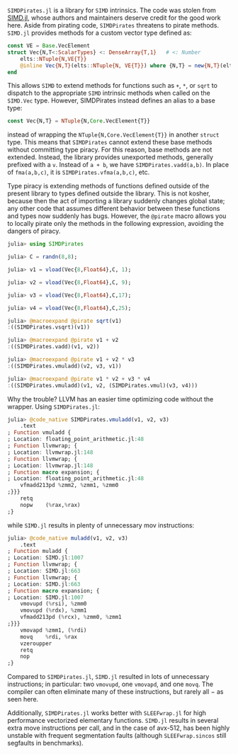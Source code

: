 
`SIMDPirates.jl` is a library for `SIMD` intrinsics. The code was stolen from  [SIMD.jl](https://github.com/eschnett/SIMD.jl), whose authors and maintainers deserve credit for the good work here. Aside from pirating code, `SIMDPirates` threatens to pirate methods. `SIMD.jl` provides methods for a custom vector type defined as:
```julia
const VE = Base.VecElement
struct Vec{N,T<:ScalarTypes} <: DenseArray{T,1}   # <: Number
    elts::NTuple{N,VE{T}}
    @inline Vec{N,T}(elts::NTuple{N, VE{T}}) where {N,T} = new{N,T}(elts)
end
```
This allows `SIMD` to extend methods for functions such as `+`, `*`, or `sqrt` to dispatch to the appropriate `SIMD` intrinsic methods when called on the `SIMD.Vec` type. However, SIMDPirates instead defines an alias to a base type:
```julia
const Vec{N,T} = NTuple{N,Core.VecElement{T}}
```
instead of wrapping the `NTuple{N,Core.VecElement{T}}` in another `struct` type. This means that `SIMDPirates` cannot extend these base methods without committing type piracy. For this reason, base methods are not extended. Instead, the library provides unexported methods, generally prefixed with a `v`. Instead of `a + b`, we have `SIMDPirates.vadd(a,b)`. In place of `fma(a,b,c)`, it is `SIMDPirates.vfma(a,b,c)`, etc.

Type piracy is extending methods of functions defined outside of the present library to types defined outside the library. This is not kosher, because then the act of importing a library suddenly changes global state; any other code that assumes different behavior between these functions and types now suddenly has bugs. However, the `@pirate` macro allows you to locally pirate only the methods in the following expression, avoiding the dangers of piracy.
```julia
julia> using SIMDPirates

julia> C = randn(8,8);

julia> v1 = vload(Vec{8,Float64},C, 1);

julia> v2 = vload(Vec{8,Float64},C, 9);

julia> v3 = vload(Vec{8,Float64},C,17);

julia> v4 = vload(Vec{8,Float64},C,25);

julia> @macroexpand @pirate sqrt(v1)
:((SIMDPirates.vsqrt)(v1))

julia> @macroexpand @pirate v1 + v2
:((SIMDPirates.vadd)(v1, v2))

julia> @macroexpand @pirate v1 + v2 * v3
:((SIMDPirates.vmuladd)(v2, v3, v1))

julia> @macroexpand @pirate v1 * v2 + v3 * v4
:((SIMDPirates.vmuladd)(v1, v2, (SIMDPirates.vmul)(v3, v4)))
```

Why the trouble?
LLVM has an easier time optimizing code without the wrapper. Using `SIMDPirates.jl`:
```julia
julia> @code_native SIMDPirates.vmuladd(v1, v2, v3)
	.text
; Function vmuladd {
; Location: floating_point_arithmetic.jl:48
; Function llvmwrap; {
; Location: llvmwrap.jl:148
; Function llvmwrap; {
; Location: llvmwrap.jl:148
; Function macro expansion; {
; Location: floating_point_arithmetic.jl:48
	vfmadd213pd	%zmm2, %zmm1, %zmm0
;}}}
	retq
	nopw	(%rax,%rax)
;}
```
while `SIMD.jl` results in plenty of unnecessary mov instructions:
```julia
julia> @code_native muladd(v1, v2, v3)
	.text
; Function muladd {
; Location: SIMD.jl:1007
; Function llvmwrap; {
; Location: SIMD.jl:663
; Function llvmwrap; {
; Location: SIMD.jl:663
; Function macro expansion; {
; Location: SIMD.jl:1007
	vmovupd	(%rsi), %zmm0
	vmovupd	(%rdx), %zmm1
	vfmadd213pd	(%rcx), %zmm0, %zmm1
;}}}
	vmovapd	%zmm1, (%rdi)
	movq	%rdi, %rax
	vzeroupper
	retq
	nop
;}
```
Compared to `SIMDPirates.jl`, `SIMD.jl` resulted in lots of unnecessary instructions; in particular: two `vmovupd`, one `vmovapd`, and one `movq`.
The compiler can often eliminate many of these instructions, but rarely all $-$ as seen here.

Additionally, `SIMDPirates.jl` works better with `SLEEFwrap.jl` for high performance vectorized elementary functions. `SIMD.jl` results in several extra move instructions per call, and in the case of avx-512, has been highly unstable with frequent segmentation faults (although `SLEEFwrap.sincos` still segfaults in benchmarks).
